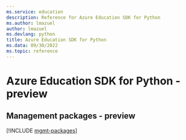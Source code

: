 ```yaml
---
ms.service: education
description: Reference for Azure Education SDK for Python
ms.author: lmazuel
author: lmazuel
ms.devlang: python
title: Azure Education SDK for Python
ms.data: 09/30/2022
ms.topic: reference
---
```

# Azure Education SDK for Python - preview

## Management packages - preview
[!INCLUDE [mgmt-packages](education-mgmt-index.md)]